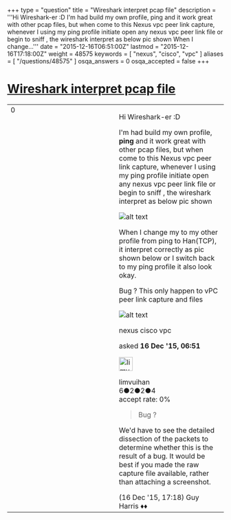 +++
type = "question"
title = "Wireshark interpret pcap file"
description = '''Hi Wireshark-er :D I&#x27;m had build my own profile, ping and it work great with other pcap files, but when come to this Nexus vpc peer link capture, whenever I using my ping profile initiate open any nexus vpc peer link file or begin to sniff , the wireshark interpret as below pic shown   When I change...'''
date = "2015-12-16T06:51:00Z"
lastmod = "2015-12-16T17:18:00Z"
weight = 48575
keywords = [ "nexus", "cisco", "vpc" ]
aliases = [ "/questions/48575" ]
osqa_answers = 0
osqa_accepted = false
+++

<div class="headNormal">

# [Wireshark interpret pcap file](/questions/48575/wireshark-interpret-pcap-file)

</div>

<div id="main-body">

<div id="askform">

<table id="question-table" style="width:100%;"><colgroup><col style="width: 50%" /><col style="width: 50%" /></colgroup><tbody><tr class="odd"><td style="width: 30px; vertical-align: top"><div class="vote-buttons"><span id="post-48575-upvote" class="ajax-command post-vote up" rel="nofollow" title="I like this post (click again to cancel)"> </span><div id="post-48575-score" class="post-score" title="current number of votes">0</div><span id="post-48575-downvote" class="ajax-command post-vote down" rel="nofollow" title="I dont like this post (click again to cancel)"> </span> <span id="favorite-mark" class="ajax-command favorite-mark" rel="nofollow" title="mark/unmark this question as favorite (click again to cancel)"> </span><div id="favorite-count" class="favorite-count"></div></div></td><td><div id="item-right"><div class="question-body"><p>Hi Wireshark-er :D</p><p>I'm had build my own profile, <strong>ping</strong> and it work great with other pcap files, but when come to this Nexus vpc peer link capture, whenever I using my ping profile initiate open any nexus vpc peer link file or begin to sniff , the wireshark interpret as below pic shown</p><p><img src="https://osqa-ask.wireshark.org/upfiles/Wireshark_1_m66e2v4.jpg" alt="alt text" /></p><p>When I change my to my other profile from ping to Han(TCP), it interpret correctly as pic shown below or I switch back to my ping profile it also look okay.</p><p>Bug ? This only happen to vPC peer link capture and files</p><p><img src="https://osqa-ask.wireshark.org/upfiles/Wireshark_2_w1mvgwi.jpg" alt="alt text" /></p></div><div id="question-tags" class="tags-container tags"><span class="post-tag tag-link-nexus" rel="tag" title="see questions tagged &#39;nexus&#39;">nexus</span> <span class="post-tag tag-link-cisco" rel="tag" title="see questions tagged &#39;cisco&#39;">cisco</span> <span class="post-tag tag-link-vpc" rel="tag" title="see questions tagged &#39;vpc&#39;">vpc</span></div><div id="question-controls" class="post-controls"></div><div class="post-update-info-container"><div class="post-update-info post-update-info-user"><p>asked <strong>16 Dec '15, 06:51</strong></p><img src="https://secure.gravatar.com/avatar/ee15000690effb5f7ee000775e3bfe76?s=32&amp;d=identicon&amp;r=g" class="gravatar" width="32" height="32" alt="limvuihan&#39;s gravatar image" /><p><span>limvuihan</span><br />
<span class="score" title="6 reputation points">6</span><span title="2 badges"><span class="badge1">●</span><span class="badgecount">2</span></span><span title="2 badges"><span class="silver">●</span><span class="badgecount">2</span></span><span title="4 badges"><span class="bronze">●</span><span class="badgecount">4</span></span><br />
<span class="accept_rate" title="Rate of the user&#39;s accepted answers">accept rate:</span> <span title="limvuihan has no accepted answers">0%</span></p></img></div></div><div id="comments-container-48575" class="comments-container"><span id="48591"></span><div id="comment-48591" class="comment"><div id="post-48591-score" class="comment-score"></div><div class="comment-text"><blockquote><p>Bug ?</p></blockquote><p>We'd have to see the detailed dissection of the packets to determine whether this is the result of a bug. It would be best if you made the raw capture file available, rather than attaching a screenshot.</p></div><div id="comment-48591-info" class="comment-info"><span class="comment-age">(16 Dec '15, 17:18)</span> <span class="comment-user userinfo">Guy Harris ♦♦</span></div></div></div><div id="comment-tools-48575" class="comment-tools"></div><div class="clear"></div><div id="comment-48575-form-container" class="comment-form-container"></div><div class="clear"></div></div></td></tr></tbody></table>

</div>

</div>

